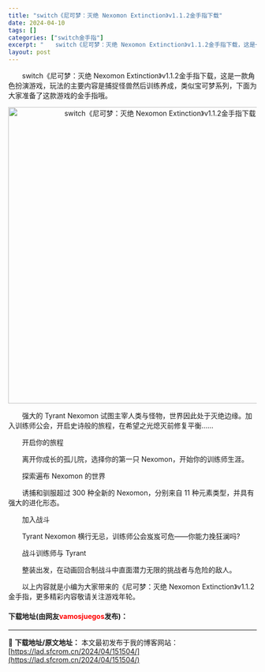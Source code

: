 ```yaml
---
title: "switch《尼可梦：灭绝 Nexomon Extinction》v1.1.2金手指下载"
date: 2024-04-10
tags: []
categories: ["switch金手指"]
excerpt: "　　switch《尼可梦：灭绝 Nexomon Extinction》v1.1.2金手指下载，这是一款角色扮演游戏，玩法的主要内容是捕捉怪兽然后训练养成，类似宝可梦系列，下面为大家准备了这款游戏的金手指哦。 　　强大的 Tyrant Nexomon 试图主宰人类与怪物，世界因此处于灭绝边缘。加入训练&hellip;"
layout: post
---
```


 <p>　　switch《尼可梦：灭绝 Nexomon Extinction》v1.1.2金手指下载，这是一款角色扮演游戏，玩法的主要内容是捕捉怪兽然后训练养成，类似宝可梦系列，下面为大家准备了这款游戏的金手指哦。</p> <p align="center"><img align="" border="0" src="https://lad.sfcrom.cn/wp-content/uploads/2024/04/20240410_6615df2c3bd47.webp" width="600" alt="switch《尼可梦：灭绝 Nexomon Extinction》v1.1.2金手指下载" /></p> <p>　　强大的 Tyrant Nexomon 试图主宰人类与怪物，世界因此处于灭绝边缘。加入训练师公会，开启史诗般的旅程，在希望之光熄灭前修复平衡&hellip;&hellip;</p> <p>　　开启你的旅程</p> <p>　　离开你成长的孤儿院，选择你的第一只 Nexomon，开始你的训练师生涯。</p> <p>　　探索遍布 Nexomon 的世界</p> <p>　　诱捕和驯服超过 300 种全新的 Nexomon，分别来自 11 种元素类型，并具有强大的进化形态。</p> <p>　　加入战斗</p> <p>　　Tyrant Nexomon 横行无忌，训练师公会岌岌可危&mdash;&mdash;你能力挽狂澜吗?</p> <p>　　战斗训练师与 Tyrant</p> <p>　　整装出发，在动画回合制战斗中直面潜力无限的挑战者与危险的敌人。</p> <p>　　以上内容就是小编为大家带来的《尼可梦：灭绝 Nexomon Extinction》v1.1.2金手指，更多精彩内容敬请关注游戏年轮。</p> <p><h4>下载地址(由网友<font color="red">vamosjuegos</font>发布)：</h4></p> 

---
📖 **下载地址/原文地址：** 本文最初发布于我的博客网站：[https://lad.sfcrom.cn/2024/04/151504/](https://lad.sfcrom.cn/2024/04/151504/)
